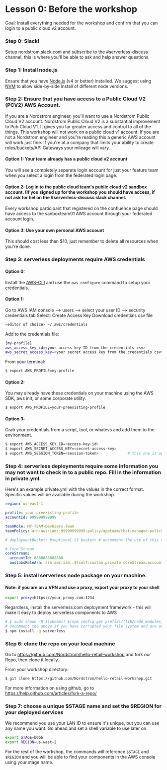 # Lesson 0: Before the workshop
Goal: Install everything needed for the workshop and confirm that you can login to a public cloud v2 account.

### Step 0: Slack!
Setup nordstrom.slack.com and subscribe to the #serverless-discuss channel, this is where you'll be able to ask and help answer questions.

### Step 1: Install node.js
Ensure that you have [Node.js](https://nodejs.org/en/) (v4 or better) installed.
We suggest using [NVM](https://github.com/creationix/nvm/blob/master/README.markdown) to allow side-by-side install of different node versions.

### Step 2: Ensure that you have access to a Public Cloud V2 (PCV2) AWS Account.
If you are a Nordstrom engineer, you'll want to use a Nordstrom Public Cloud V2 account.
Nordstrom Public Cloud V2 is a substantial improvement to Pub Cloud V1.  It gives you far greater access and control to all of the things.  This workshop will not work on a public cloud v1 account.  If you are not a Nordstrom engineer and you're reading this a generic AWS account will work just fine.  If you're at a company that limits your ability to create roles/buckets/API Gateways your mileage will vary.

#### Option 1: Your team already has a public cloud v2 account
You will see a completely separate login account for just your feature team when you select a login from the federated login page.

#### Option 2: Log in to the public cloud team's public cloud v2 sandbox account. (If you signed up for the workshop you should have access, if not ask for hel on the #serverless-discuss slack channel.
Every workshop participant that registered on the confluence page should have access to the sanboxteam01 AWS account through your federated account login.

#### Option 3: Use your own personal AWS account
This should cost less than $10, just remember to delete all resources when you're done.

### Step 3: serverless deployments require AWS credentials

#### Option 0:
Install the [AWS-CLI](SETUP-AWS-CLI.md) and use the `aws configure` command to setup your credentials.

#### Option 1:
Go to AWS IAM console --> users --> select your user ID --> security credentials tab
Select: Create Access Key
Download credentials csv file

```sh
<editor of choice> ~/.aws/credentials
```

Add to the credentials file:
```sh
[my-profile]
aws_access_key_id=<your access key ID from the credentials csv>
aws_secret_access_key=<your secret access key from the credentials csv>
```

From your terminal:
```sh
$ export AWS_PROFILE=my-profile
```

#### Option 2:
You may already have these credentials on your machine using the AWS SDK, aws init, or some corporate utility.

```sh
$ export AWS_PROFILE=your-preexisting-profile
```

#### Option 3:
Grab your credentials from a script, tool, or whatevs and add them to the environment.

```sh
$ export AWS_ACCESS_KEY_ID=<access-key-id>
$ export AWS_SECRET_ACCESS_KEY=<secret-access-key>
$ export AWS_SESSION_TOKEN=<session-token>             # this one is optional
```
### Step 4: serverless deployments require some information you may not want to check in to a public repo.  Fill in the information in private.yml.

Here's an example private.yml with the values in the correct format. Specific values will be available during the workshop.

```yml
region: us-east-1

profile: your-preexisting-profile
accountId: 999999999999

teamRole: MY-TEAM-DevUsers-Team
teamPolicy: arn:aws:iam::99999999999:policy/appteam/that-managed-policy-name-if-you-are-in-public-cloud-v2

# deploymentBucket: #<optional S3 bucket> # uncomment the use of this variable in your serverless.yml files to deploy to a specific bucket

# Core Stream
coreStream:
  accountId: 8888888888888
  awslabsRoleArn: arn:aws:iam::${self:custom.private.coreStream.accountId}:role/fanoutRole

```

### Step 5: install serverless node package on your machine.

#### Note: if you are on a VPN and use a proxy, export your proxy to your shell
```sh
export proxy=https://your.proxy.com:1234
```

Regardless, install the serverless.com deployment framework - this will make it easy to deploy serverless components to AWS
```sh
# $ sudo chown -R $(whoami) $(npm config get prefix)/{lib/node_modules,bin,share}
# Uncomment the above if you have corrupted your file system and are on MacOSX.
$ npm install -g serverless
```

### Step 6: clone the repo on your local machine

Go to https://github.com/Nordstrom/hello-retail-workshop and fork our Repo, then clone it locally.

From your workshop directory:
```sh
$ git clone https://github.com/Nordstrom/hello-retail-workshop.git
```
For more information on using github, go to https://help.github.com/articles/fork-a-repo/

### Step 7: choose a unique $STAGE name and set the $REGION for your deployed services

We recommend you use your LAN ID to ensure it's unique, but you can use any name you want. Go ahead and set a shell variable to use later on:

```sh
export STAGE=b0bb
export REGION=us-west-2
```

For the rest of the workshop, the commands will reference `$STAGE` and `$REGION` and you will be able to find your components in the AWS console using your stage name.

